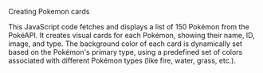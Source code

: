 Creating Pokemon cards

This JavaScript code fetches and displays a list of 150 Pokémon from the PokéAPI.
It creates visual cards for each Pokémon, showing their name, ID, image, and type. 
The background color of each card is dynamically set based on the Pokémon's primary type, 
using a predefined set of colors associated with different Pokémon types (like fire, water, grass, etc.).
